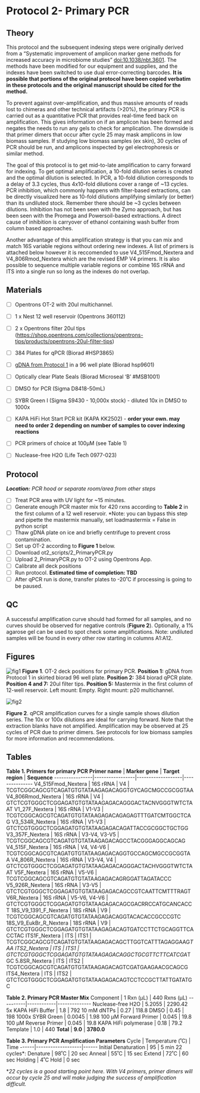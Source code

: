 # Protocol 2- Primary PCR

## Theory
This protocol and the subsequent indexing steps were originally derived from a “Systematic improvement of amplicon marker gene methods for increased accuracy in microbiome studies” [doi:10.1038/nbt.3601](https://www.nature.com/articles/nbt.3601). The methods have been modified for our equipment and supplies, and the indexes have been switched to use dual error-correcting barcodes. **It is possible that portions of the original protocol have been copied verbatim in these protocols and the original manuscript should be cited for the method.**

To prevent against over-amplification, and thus massive amounts of reads lost to chimeras and other technical artifacts (>20%), the primary PCR is carried out as a quantitative PCR that provides real-time feed back on amplification. This gives information on if an amplicon has been formed and negates the needs to run any gels to check for amplication. The downside is that primer dimers that occur after cycle 25 may mask amplicons in low biomass samples. If studying low biomass samples (ex skin), 30 cycles of PCR should be run, and amplicons inspected by gel electrophoresis or similar method.

The goal of this protocol is to get mid-to-late amplification to carry forward for indexing. To get optimal amplification, a 10-fold dilution series is created and the optimal dilution is selected. In PCR, a 10-fold dilution corresponds to a delay of 3.3 cycles, thus 4x10-fold dilutions cover a range of ~13 cycles. PCR inhibition, which commonly happens with filter-based extractions, can be directly visualized here as 10-fold dilutions amplifying similarly (or better) than its undiluted stock. Remember there should be ~3 cycles between dilutions. Inhibition has not been seen with the Zymo approach, but has been seen with the Promega and Powersoil-based extractions. A direct cause of inhibition is carryover of ethanol containing wash buffer from column based approaches.

Another advantage of this amplification strategy is that you can mix and match 16S variable regions without ordering new indexes. A list of primers is attached below however it is reccomended to use V4_515Fmod_Nextera and V4_806Rmod_Nextera which are the revised EMP V4 primers. It is also possible to sequence multiple variable regions or combine 16S rRNA and ITS into a single run so long as the indexes do not overlap.

## Materials
- [ ] Opentrons OT-2 with 20ul multichannel.
- [ ] 1 x Nest 12 well reservoir (Opentrons 360112) 
- [ ] 2 x Opentrons filter 20ul tips (https://shop.opentrons.com/collections/opentrons-tips/products/opentrons-20ul-filter-tips)
- [ ] 384 Plates for qPCR (Biorad #HSP3865)
- [ ] [gDNA from Protocol 1](https://github.com/jbisanz/AmpliconSeq/blob/master/wetlab_protocols/1_DNAExtraction.md) in a 96 well plate (Biorad hsp9601)
- [ ] Optically clear Plate Seals (Biorad Microseal ‘B’ #MSB1001)
- [ ] DMSO for PCR (Sigma D8418-50mL)
- [ ] SYBR Green I (Sigma S9430 - 10,000x stock) - diluted 10x in DMSO to 1000x
- [ ] KAPA HiFi Hot Start PCR kit (KAPA KK2502) - **order your own. may need to order 2 depending on number of samples to cover indexing reactions**
- [ ] PCR primers of choice at 100µM (see Table 1)
- [ ] Nuclease-free H2O (Life Tech 0977-023)


## Protocol
***Location:** PCR hood or separate room/area from other steps*
- [ ] Treat PCR area with UV light for ~15 minutes.
- [ ] Generate enough PCR master mix for 420 rxns according to **Table 2** in the first column of a 12 well reservoir. *Note: you can bypass this step and pipette the mastermix manually, set loadmastermix = False in python script
- [ ] Thaw gDNA plate on ice and briefly centrifuge to prevent cross contamination.
- [ ] Set up OT-2 according to **Figure 1** below.
- [ ] Download ot2_scripts/2_PrimaryPCR.py
- [ ] Upload 2_PrimaryPCR.py to OT-2 using Opentrons App.
- [ ] Calibrate all deck positions
- [ ] Run protocol. **Estimated time of completion: TBD**
- [ ] After qPCR run is done, transfer plates to -20˚C if processing is going to be paused.

## QC
A successful amplification curve should had formed for all samples, and no curves should be observed for negative controls (**Figure 2**). Optionally, a 1% agarose gel can be used to spot check some amplifications. Note: undiluted samples will be found in every other row starting in columns A1:A12.

## Figures

![fig1](https://github.com/jbisanz/AmpliconSeq/blob/master/images/primaryPCRlayout.png)
**Figure 1**. OT-2 deck positions for primary PCR. **Position 1:** gDNA from Protocol 1 in skirted biorad 96 well plate. **Position 2:** 384 biorad qPCR plate. **Position 4 and 7:** 20ul filter tips. **Position 5:** Mastermix in the first column of 12-well reservoir. Left mount: Empty. Right mount: p20 multichannel.

![fig2](https://github.com/jbisanz/AmpliconSeq/blob/master/images/ampcurves.png)

**Figure 2**. qPCR amplification curves for a single sample shows dilution series. The 10x or 100x dilutions are ideal for carrying forward. Note that the extraction blanks have not amplified. Amplification may be observed at 25 cycles of PCR due to primer dimers. See protocols for low biomass samples for more information and recommendations.

## Tables

**Table 1. Primers for primary PCR**
**Primer name** | **Marker gene** | **Target region** | **Sequence**
----------------|-----------------|-------------------|---------------
V4_515Fmod_Nextera | 16S rRNA | V4 | TCGTCGGCAGCGTCAGATGTGTATAAGAGACAGGTGYCAGCMGCCGCGGTAA
V4_806Rmod_Nextera | 16S rRNA | V4 | GTCTCGTGGGCTCGGAGATGTGTATAAGAGACAGGGACTACNVGGGTWTCTAAT
V1_27F_Nextera | 16S rRNA | V1-V3 | TCGTCGGCAGCGTCAGATGTGTATAAGAGACAGAGAGTTTGATCMTGGCTCAG
V3_534R_Nextera | 16S rRNA | V1-V3 | GTCTCGTGGGCTCGGAGATGTGTATAAGAGACAGATTACCGCGGCTGCTGG
V3_357F_Nextera | 16S rRNA | V3-V4, V3-V5 | TCGTCGGCAGCGTCAGATGTGTATAAGAGACAGCCTACGGGAGGCAGCAG
V4_515F_Nextera | 16S rRNA | V4, V4-V6 | TCGTCGGCAGCGTCAGATGTGTATAAGAGACAGGTGCCAGCMGCCGCGGTAA
V4_806R_Nextera | 16S rRNA | V3-V4, V4 | GTCTCGTGGGCTCGGAGATGTGTATAAGAGACAGGGACTACHVGGGTWTCTAAT
V5F_Nextera  | 16S rRNA | V5-V6 | TCGTCGGCAGCGTCAGATGTGTATAAGAGACAGRGGATTAGATACCC
V5_926R_Nextera | 16S rRNA | V3-V5 | GTCTCGTGGGCTCGGAGATGTGTATAAGAGACAGCCGTCAATTCMTTTRAGT
V6R_Nextera | 16S rRNA | V5-V6, V4-V6 | GTCTCGTGGGCTCGGAGATGTGTATAAGAGACAGCGACRRCCATGCANCACCT
18S_V9_1391_F_Nextera | 18S rRNA | V9 | TCGTCGGCAGCGTCAGATGTGTATAAGAGACAGGTACACACCGCCCGTC
18S_V9_EukBr_R_Nextera | 18S rRNA | V9 | GTCTCGTGGGCTCGGAGATGTGTATAAGAGACAGTGATCCTTCTGCAGGTTCACCTAC
ITS1F_Nextera | ITS | ITS1 | TCGTCGGCAGCGTCAGATGTGTATAAGAGACAGCTTGGTCATTTAGAGGAAG*TAA
ITS2_Nextera | ITS | ITS1 | GTCTCGTGGGCTCGGAGATGTGTATAAGAGACAGGCTGCGTTCTTCATCGA*TGC
5.8SR_Nextera | ITS | ITS2 | TCGTCGGCAGCGTCAGATGTGTATAAGAGACAGTCGATGAAGAACGCAGCG
ITS4_Nextera | ITS | ITS2 | GTCTCGTGGGCTCGGAGATGTGTATAAGAGACAGTCCTCCGCTTATTGATATGC

**Table 2. Primary PCR Master Mix**
Component	| 1 Rxn (µL) | 440 Rxns (µL) 
----------|------------|--------------
Nuclease-free H2O	| 5.2055 | 2290.42
5x KAPA HiFi Buffer	| 1.8	| 792
10 mM dNTPs	| 0.27 |	118.8
DMSO	| 0.45	| 198
1000x SYBR Green	| 0.0045	| 1.98
100 µM Forward Primer	| 0.045	| 19.8
100 µM Reverse Primer	| 0.045	| 19.8
KAPA HiFi polymerase	| 0.18	| 79.2
Template | 1.0 | 440
**Total**	| **9.0**	| **3780.0**

**Table 3. Primary PCR Amplification Parameters**
Cycle |	Temperature (˚C)  | Time
------|-------------------|------
Initial Denaturation   |	95	| 5 min
22 cycles\*:
Denature | 98˚C | 20 sec
Anneal | 55˚C	| 15 sec
Extend | 72˚C | 60 sec
Holding	| 4˚C	Hold | 0 sec

\**22 cycles is a good starting point here. With V4 primers, primer dimers will occur by cycle 25 and will make judging the success of amplification difficult.*

